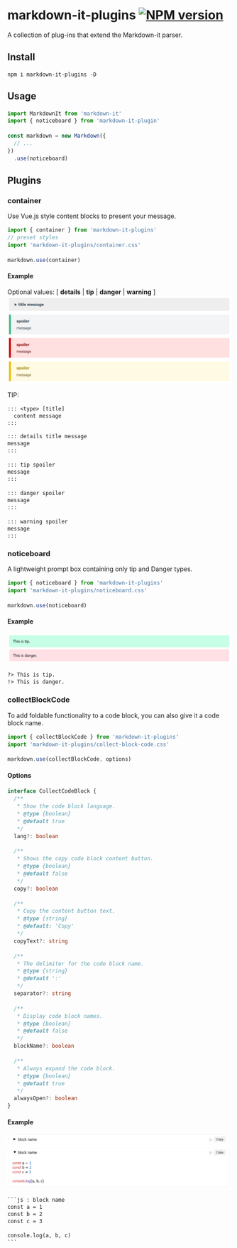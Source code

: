 # markdown-it-plugins [![NPM version](https://img.shields.io/npm/v/markdown-it-plugins?color=a1b858&label=)](https://www.npmjs.com/package/markdown-it-plugins)

A collection of plug-ins that extend the Markdown-it parser.

## Install

```shell
npm i markdown-it-plugins -D
```

## Usage
```js
import MarkdownIt from 'markdown-it'
import { noticeboard } from 'markdown-it-plugin'

const markdown = new Markdown({
  // ...
})
  .use(noticeboard)
```

## Plugins

### container
Use Vue.js style content blocks to present your message.

```js
import { container } from 'markdown-it-plugins'
// preset styles
import 'markdown-it-plugins/container.css'

markdown.use(container)
```

#### Example
Optional values: [ **details** | **tip** | **danger** | **warning** ]
![container](snapshot/container.png)


TIP:
```
::: <type> [title]
  content message
:::
```

```
::: details title message
message
:::

::: tip spoiler
message
:::

::: danger spoiler
message
:::

::: warning spoiler
message
:::
```

### noticeboard
A lightweight prompt box containing only tip and Danger types.

```js
import { noticeboard } from 'markdown-it-plugins'
import 'markdown-it-plugins/noticeboard.css'

markdown.use(noticeboard)
```

#### Example
![noticeboard](snapshot/noticeboard.png)

```
?> This is tip.
!> This is danger.
```


### collectBlockCode
To add foldable functionality to a code block, you can also give it a code block name.

```js
import { collectBlockCode } from 'markdown-it-plugins'
import 'markdown-it-plugins/collect-block-code.css'

markdown.use(collectBlockCode, options)
```

#### Options
```ts
interface CollectCodeBlock {
  /**
   * Show the code block language.
   * @type {boolean}
   * @default true
   */
  lang?: boolean

  /**
   * Shows the copy code block content button.
   * @type {boolean}
   * @default false
   */
  copy?: boolean

  /**
   * Copy the content button text.
   * @type {string}
   * @default: 'Copy'
   */
  copyText?: string

  /**
   * The delimiter for the code block name.
   * @type {string}
   * @default ':'
   */
  separator?: string

  /**
   * Display code block names.
   * @type {boolean}
   * @default false
   */
  blockName?: boolean

  /**
   * Always expand the code block.
   * @type {boolean}
   * @default true
   */
  alwaysOpen?: boolean
}
```

#### Example
![collect-block-code](snapshot/collect-block-code.png)

````
```js : block name
const a = 1
const b = 2
const c = 3

console.log(a, b, c)
```
````
